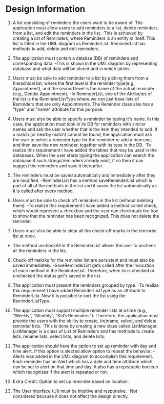 # Design Information

1. A list consisting of reminders the users want to be aware of. The application must allow users to add reminders to a list, delete reminders from a list, and edit the reminders in the list. 
-This is achieved by creating a list of Reminders, where Reminders is an entity in itself. This list is titled in the UML diagram as ReminderList. ReminderList has methods to add, delete and edit reminders. 

2. The application must contain a databse (DB) of reminders and corresponding data. 
-This is shown in the UML diagram by representing database and what data will be stored and in which tables. 

3. Users must be able to add reminder to a list by picking them from a hierachical list, where the first level is the reminder type(e.g. Appointment), and the second level is the name of the actual reminder (e.g., Dentist Appointment).
-In ReminderList, one of the Attributes of the list is the ReminderListType where we can just have lists of Reminders that are only Appointments. The Reminder class also has a "type" and "name" attribute for this purpose. 

4. Users must also be able to specify a reminder by typing it's name. In this case, the application must look in its DB for reminders with similar names and ask the user whether that is the item they intended to add. If a match (or nearby match) cannot be found, the application must ask the user to select a reminder type for the reminder or add a new one, and then save the new reminder, together with its type in the DB.
-To realize this requirement I have added the tables that may be used in the databases. When the user starts typing the application can search the database if such strings/reminders already exist, if so then it can suggest the reminders and save it thereafter. 

5. The reminders must be saved automatically and immediately after they are modified. 
-ReminderList has a method saveReminderList which is part of all of the methods in the list and it saves the list automatically as it is called after every method. 

6. Users must be able to check off reminders in the list (without deleting them).
-To realize this requirement I have added a method called check, which would represent a checkbox and the user can checkmark the box to show that the reminder has been recognized. This does not delete the reminder. 

7. Users must also be able to clear all the check-off marks in the reminder list at once. 
- The method uncheckAll in the ReminderList allows the user to uncheck all the reminders in the lits. 

8. Check-off makrks for the reminder list are persistent and must also be saved immediately. 
-SaveReminderList gets called after the invocation of each method in the ReminderList. Therefore, when its is checked or unchecked the status get's saved in the list. 

9. The application must present the reminders grouped by type. 
-To realize this requirement I have added ReminderListType as an attribute to ReminderList. Now it is possible to sort the list using the ReminderListType. 

10. The application must support multiple reminder lists at a time (e.g., “Weekly”, “Monthly”, “Kid’s Reminders”). Therefore, the application must provide the users with the ability to
create, (re)name, select, and delete reminder lists.
-This is done by creating a new class called ListManager. ListManager is a class of List of Reminders and has methods to create lists, rename lists, select lists, and delete lists. 

11. The application should have the option to set up reminder with day and time alert. If this option is slected allow option to repeat the behavior. 
-Alerts was added in the UML diagram to accomplish this requirement. Each reminder has an Alert which has a date and time attribute which can be set to alert on that time and day. It also has a repeatable boolean which recognizes if the alert is repeated or not. 

12. Extra Credit: Option to set up reminder based on location.

13. The User Interface (UI) must be intuitive and responsive. 
-Not considered because it does not affect the design directly. 
